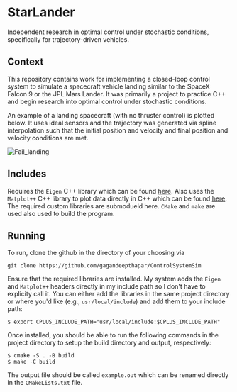 # StarLander 
Independent research in optimal control under stochastic conditions, specifically for trajectory-driven vehicles.

## Context 
This repository contains work for implementing a closed-loop control system to simulate a spacecraft vehicle landing similar to the SpaceX Falcon 9 or the JPL Mars Lander. It was primarily a project to practice C++ and begin research into optimal control under stochastic conditions.

An example of a landing spacecraft (with no thruster control) is plotted below. It uses ideal sensors and the trajectory was generated via spline interpolation such that the initial position and velocity and final position and velocity conditions are met.

![Fail_landing](lander.gif)

## Includes
Requires the `Eigen` C++ library which can be found [here](https://eigen.tuxfamily.org/index.php?title=Main_Page).
Also uses the `Matplot++` C++ library to plot data directly in C++ which can be found [here](https://github.com/alandefreitas/matplotplusplus/tree/master#line-plots). The required custom libraries are submodueld here. 
`CMake` and `make` are used also used to build the program.

## Running 
To run, clone the github in the directory of your choosing via 
```
git clone https://github.com/gagandeepthapar/ControlSystemSim
```


Ensure that the required libraries are installed. My system adds the `Eigen` and `Matplot++` headers directly in my include path so I don't have to explicity call it. You can either add the libraries in the same project directory or where you'd like (e.g., `usr/local/include`) and add them to your include path:
```
$ export CPLUS_INCLUDE_PATH="usr/local/include:$CPLUS_INCLUDE_PATH"
```


Once installed, you should be able to run the following commands in the project directory to setup the build directory and output, respectively:
```
$ cmake -S . -B build
$ make -C build
```


The output file should be called `example.out` which can be renamed directly in the `CMakeLists.txt` file.
